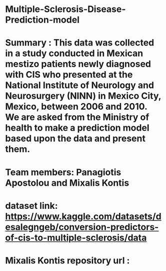 # Multiple-Sclerosis-Disease-Prediction-model
# Summary : This data was collected in a study conducted in Mexican mestizo patients newly diagnosed with CIS who presented at the National Institute of Neurology and Neurosurgery (NINN) in Mexico City, Mexico, between 2006 and 2010. We are asked from the Ministry of health to make a prediction model based upon the data and present them.
# Team members: Panagiotis Apostolou and Mixalis Kontis
# dataset link: https://www.kaggle.com/datasets/desalegngeb/conversion-predictors-of-cis-to-multiple-sclerosis/data
# Mixalis Kontis repository url : 
